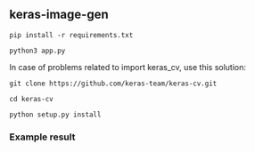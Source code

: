 ## keras-image-gen

`pip install -r requirements.txt`

`python3 app.py`

In case of problems related to import keras_cv, use this solution:

`git clone https://github.com/keras-team/keras-cv.git`

`cd keras-cv`

`python setup.py install`

### Example result

